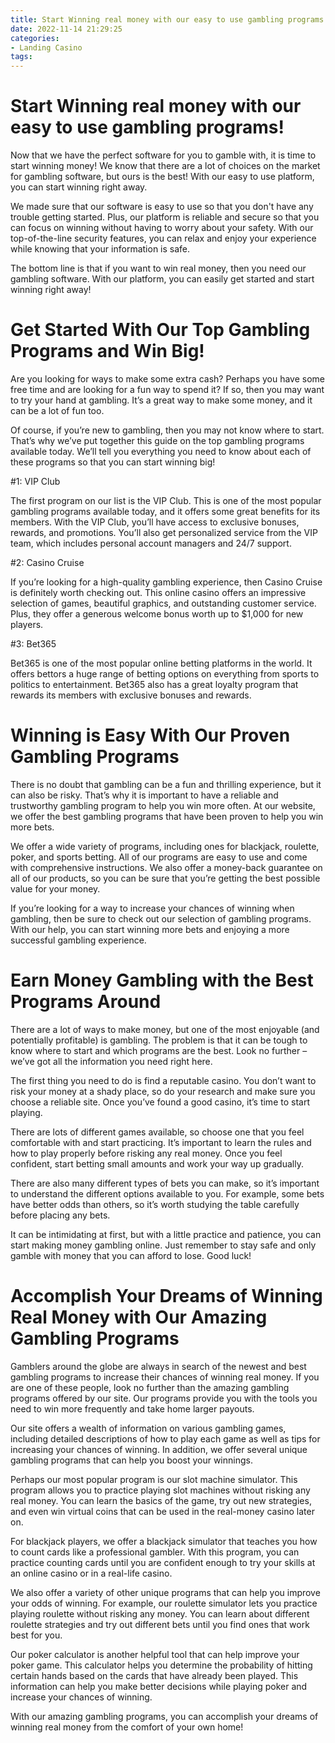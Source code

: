 ```yaml
---
title: Start Winning real money with our easy to use gambling programs!
date: 2022-11-14 21:29:25
categories:
- Landing Casino
tags:
---
```



#  Start Winning real money with our easy to use gambling programs!

Now that we have the perfect software for you to gamble with, it is time to start winning money! We know that there are a lot of choices on the market for gambling software, but ours is the best! With our easy to use platform, you can start winning right away.

We made sure that our software is easy to use so that you don't have any trouble getting started. Plus, our platform is reliable and secure so that you can focus on winning without having to worry about your safety. With our top-of-the-line security features, you can relax and enjoy your experience while knowing that your information is safe.

The bottom line is that if you want to win real money, then you need our gambling software. With our platform, you can easily get started and start winning right away!

#  Get Started With Our Top Gambling Programs and Win Big!

Are you looking for ways to make some extra cash? Perhaps you have some free time and are looking for a fun way to spend it? If so, then you may want to try your hand at gambling. It’s a great way to make some money, and it can be a lot of fun too.

Of course, if you’re new to gambling, then you may not know where to start. That’s why we’ve put together this guide on the top gambling programs available today. We’ll tell you everything you need to know about each of these programs so that you can start winning big!

#1: VIP Club

The first program on our list is the VIP Club. This is one of the most popular gambling programs available today, and it offers some great benefits for its members. With the VIP Club, you’ll have access to exclusive bonuses, rewards, and promotions. You’ll also get personalized service from the VIP team, which includes personal account managers and 24/7 support.

#2: Casino Cruise

If you’re looking for a high-quality gambling experience, then Casino Cruise is definitely worth checking out. This online casino offers an impressive selection of games, beautiful graphics, and outstanding customer service. Plus, they offer a generous welcome bonus worth up to $1,000 for new players.

#3: Bet365

Bet365 is one of the most popular online betting platforms in the world. It offers bettors a huge range of betting options on everything from sports to politics to entertainment. Bet365 also has a great loyalty program that rewards its members with exclusive bonuses and rewards.

#  Winning is Easy With Our Proven Gambling Programs

There is no doubt that gambling can be a fun and thrilling experience, but it can also be risky. That’s why it is important to have a reliable and trustworthy gambling program to help you win more often. At our website, we offer the best gambling programs that have been proven to help you win more bets.

We offer a wide variety of programs, including ones for blackjack, roulette, poker, and sports betting. All of our programs are easy to use and come with comprehensive instructions. We also offer a money-back guarantee on all of our products, so you can be sure that you’re getting the best possible value for your money.

If you’re looking for a way to increase your chances of winning when gambling, then be sure to check out our selection of gambling programs. With our help, you can start winning more bets and enjoying a more successful gambling experience.

#  Earn Money Gambling with the Best Programs Around

There are a lot of ways to make money, but one of the most enjoyable (and potentially profitable) is gambling. The problem is that it can be tough to know where to start and which programs are the best. Look no further – we’ve got all the information you need right here.

The first thing you need to do is find a reputable casino. You don’t want to risk your money at a shady place, so do your research and make sure you choose a reliable site. Once you’ve found a good casino, it’s time to start playing.

There are lots of different games available, so choose one that you feel comfortable with and start practicing. It’s important to learn the rules and how to play properly before risking any real money. Once you feel confident, start betting small amounts and work your way up gradually.

There are also many different types of bets you can make, so it’s important to understand the different options available to you. For example, some bets have better odds than others, so it’s worth studying the table carefully before placing any bets.

It can be intimidating at first, but with a little practice and patience, you can start making money gambling online. Just remember to stay safe and only gamble with money that you can afford to lose. Good luck!

#  Accomplish Your Dreams of Winning Real Money with Our Amazing Gambling Programs

Gamblers around the globe are always in search of the newest and best gambling programs to increase their chances of winning real money. If you are one of these people, look no further than the amazing gambling programs offered by our site. Our programs provide you with the tools you need to win more frequently and take home larger payouts.

Our site offers a wealth of information on various gambling games, including detailed descriptions of how to play each game as well as tips for increasing your chances of winning. In addition, we offer several unique gambling programs that can help you boost your winnings.

Perhaps our most popular program is our slot machine simulator. This program allows you to practice playing slot machines without risking any real money. You can learn the basics of the game, try out new strategies, and even win virtual coins that can be used in the real-money casino later on.

For blackjack players, we offer a blackjack simulator that teaches you how to count cards like a professional gambler. With this program, you can practice counting cards until you are confident enough to try your skills at an online casino or in a real-life casino.

We also offer a variety of other unique programs that can help you improve your odds of winning. For example, our roulette simulator lets you practice playing roulette without risking any money. You can learn about different roulette strategies and try out different bets until you find ones that work best for you.

Our poker calculator is another helpful tool that can help improve your poker game. This calculator helps you determine the probability of hitting certain hands based on the cards that have already been played. This information can help you make better decisions while playing poker and increase your chances of winning.

With our amazing gambling programs, you can accomplish your dreams of winning real money from the comfort of your own home!